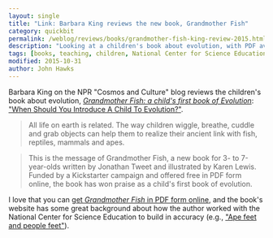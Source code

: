 ```yaml
---
layout: single
title: "Link: Barbara King reviews the new book, Grandmother Fish"
category: quickbit
permalink: /weblog/reviews/books/grandmother-fish-king-review-2015.html
description: "Looking at a children's book about evolution, with PDF available for free online."
tags: [books, teaching, children, National Center for Science Education, education]
modified: 2015-10-31
author: John Hawks
---
```



Barbara King on the NPR "Cosmos and Culture" blog reviews the children's book about evolution, <a rel="nofollow" href="http://www.amazon.com/gp/product/0986288403/ref=as_li_tl?ie=UTF8&camp=1789&creative=390957&creativeASIN=0986288403&linkCode=as2&tag=johnhawksanth-20&linkId=CAQNG25QFY4ZJUGH"><em>Grandmother Fish: a child's first book of Evolution</em></a>: <a href="http://www.npr.org/sections/13.7/2015/10/29/452848537/a-childs-first-book-of-evolution">"When Should You Introduce A Child To Evolution?"</a>. 

<blockquote>All life on earth is related. The way children wiggle, breathe, cuddle and grab objects can help them to realize their ancient link with fish, reptiles, mammals and apes.</blockquote>

<blockquote>This is the message of Grandmother Fish, a new book for 3- to 7-year-olds written by Jonathan Tweet and illustrated by Karen Lewis. Funded by a Kickstarter campaign and offered free in PDF form online, the book has won praise as a child's first book of evolution.</blockquote>

I love that you can <a href="http://www.grandmotherfish.com">get <em>Grandmother Fish</em> in PDF form online</a>, and the book's website has some great background about how the author worked with the National Center for Science Education to build in accuracy (e.g., <a href="http://www.grandmotherfish.com/uncategorized/ape-feet-and-people-feet/">"Ape feet and people feet"</a>). 
